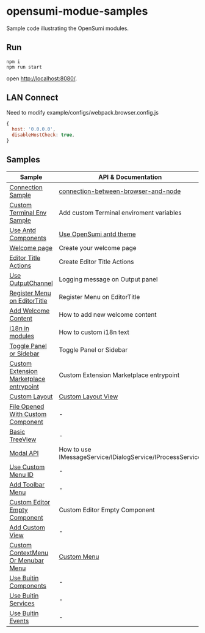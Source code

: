 # opensumi-modue-samples

Sample code illustrating the OpenSumi modules.

## Run
```shell
npm i
npm run start
```
open [http://localhost:8080/](http://localhost:8080/).

## LAN Connect
Need to modify example/configs/webpack.browser.config.js
``` javascript
{
  host: '0.0.0.0',
  disableHostCheck: true,
}
```

## Samples

| Sample | API & Documentation |
| ------ | ----- |
|[Connection Sample](https://github.com/opensumi/opensumi-modue-samples/tree/main/modules/connection) | [connection-between-browser-and-node](https://opensumi.com/en/docs/develop/sample/connection-between-browser-and-node) |
|[Custom Terminal Env Sample](https://github.com/opensumi/opensumi-modue-samples/tree/main/modules/terminal-env) | Add custom Terminal enviroment variables |
|[Use Antd Components](https://github.com/opensumi/opensumi-modue-samples/tree/main/modules/use-antd) | [Use OpenSumi antd theme](https://github.com/opensumi/antd-theme) |
|[Welcome page](https://github.com/opensumi/opensumi-modue-samples/tree/main/modules/use-antd) | Create your welcome page |
|[Editor Title Actions](https://github.com/opensumi/opensumi-modue-samples/tree/main/modules/editor-title) | Create Editor Title Actions |
|[Use OutputChannel](https://github.com/opensumi/opensumi-modue-samples/tree/main/modules/editor-title) | Logging message on Output panel |
|[Register Menu on EditorTitle](https://github.com/opensumi/opensumi-modue-samples/tree/main/modules/editor-title) | Register Menu on EditorTitle |
|[Add Welcome Content](https://github.com/opensumi/opensumi-modue-samples/tree/main/modules/add-welcome-content) | How to add new welcome content |
|[i18n in modules](https://github.com/opensumi/opensumi-modue-samples/tree/main/example/src/browser/i18n/setup.ts) | How to custom i18n text |
|[Toggle Panel or Sidebar](https://github.com/opensumi/opensumi-modue-samples/tree/main/modules/toggle-panel/browser/toggle-panel.contribution.ts) | Toggle Panel or Sidebar |
|[Custom Extension Marketplace entrypoint](https://github.com/opensumi/opensumi-modue-samples/tree/main/example/src/node/start-server.ts#L18) | Custom Extension Marketplace entrypoint |
|[Custom Layout](https://github.com/opensumi/opensumi-modue-samples/tree/main/modules/custom-toolbar) | [Custom Layout View](https://opensumi.com/zh/docs/integrate/universal-integrate-case/custom-view) |
|[File Opened With Custom Component](https://github.com/opensumi/opensumi-modue-samples/tree/main/modules/use-antd) | - |
|[Basic TreeView](https://github.com/opensumi/opensumi-modue-samples/tree/main/modules/components) | - |
|[Modal API](https://github.com/opensumi/opensumi-module-samples/blob/main/modules/builtin-services/README.md)| How to use IMessageService/IDialogService/IProcessService |
|[Use Custom Menu ID](https://github.com/opensumi/opensumi-module-samples/blob/main/modules/connection/README.md)| - |
|[Add Toolbar Menu](https://github.com/opensumi/opensumi-module-samples/blob/main/modules/connection/README.md)| - |
|[Custom Editor Empty Component](https://github.com/opensumi/opensumi-module-samples/blob/main/modules/editor-empty-component/README.md)| Custom Editor Empty Component |
|[Add Custom View](https://github.com/opensumi/opensumi-module-samples/blob/main/modules/custom-view/README.md)| - |
|[Custom ContextMenu Or Menubar Menu](https://github.com/opensumi/opensumi-module-samples/blob/main/modules/custom-context-menu/README.md)| [Custom Menu](https://opensumi.com/en/docs/integrate/universal-integrate-case/custom-menu) |
|[Use Buitin Components](https://github.com/opensumi/opensumi-modue-samples/tree/main/modules/components) | - |
|[Use Buitin Services](https://github.com/opensumi/opensumi-modue-samples/tree/main/modules/builtin-services) | - |
|[Use Buitin Events](https://github.com/opensumi/opensumi-modue-samples/tree/main/modules/builtin-events) | - |
